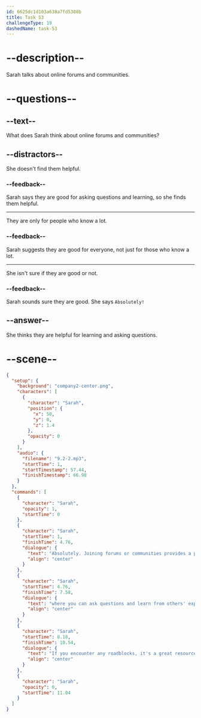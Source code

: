 ```yaml
---
id: 6625dc1d103a638a7fd5308b
title: Task 53
challengeType: 19
dashedName: task-53
---
```


<!-- (Audio) Sarah: Absolutely! Joining forums or communities provides a platform where you can ask questions and learn from others' experiences. If you encounter any roadblocks, it's a great resource. -->

# --description--

Sarah talks about online forums and communities. 

# --questions--

## --text--

What does Sarah think about online forums and communities?

## --distractors--

She doesn't find them helpful.

### --feedback--

Sarah says they are good for asking questions and learning, so she finds them helpful.

---

They are only for people who know a lot.

### --feedback--

Sarah suggests they are good for everyone, not just for those who know a lot.

---

She isn't sure if they are good or not.

### --feedback--

Sarah sounds sure they are good. She says `Absolutely!`

## --answer--

She thinks they are helpful for learning and asking questions.

# --scene--

```json
{
  "setup": {
    "background": "company2-center.png",
    "characters": [
      {
        "character": "Sarah",
        "position": {
          "x": 50,
          "y": 0,
          "z": 1.4
        },
        "opacity": 0
      }
    ],
    "audio": {
      "filename": "9.2-2.mp3",
      "startTime": 1,
      "startTimestamp": 57.44,
      "finishTimestamp": 66.98
    }
  },
  "commands": [
    {
      "character": "Sarah",
      "opacity": 1,
      "startTime": 0
    },
    {
      "character": "Sarah",
      "startTime": 1,
      "finishTime": 4.76,
      "dialogue": {
        "text": "Absolutely. Joining forums or communities provides a platform",
        "align": "center"
      }
    },
    {
      "character": "Sarah",
      "startTime": 4.76,
      "finishTime": 7.58,
      "dialogue": {
        "text": "where you can ask questions and learn from others' experiences.",
        "align": "center"
      }
    },
    {
      "character": "Sarah",
      "startTime": 8.18,
      "finishTime": 10.54,
      "dialogue": {
        "text": "If you encounter any roadblocks, it's a great resource.",
        "align": "center"
      }
    },
    {
      "character": "Sarah",
      "opacity": 0,
      "startTime": 11.04
    }
  ]
}
```

